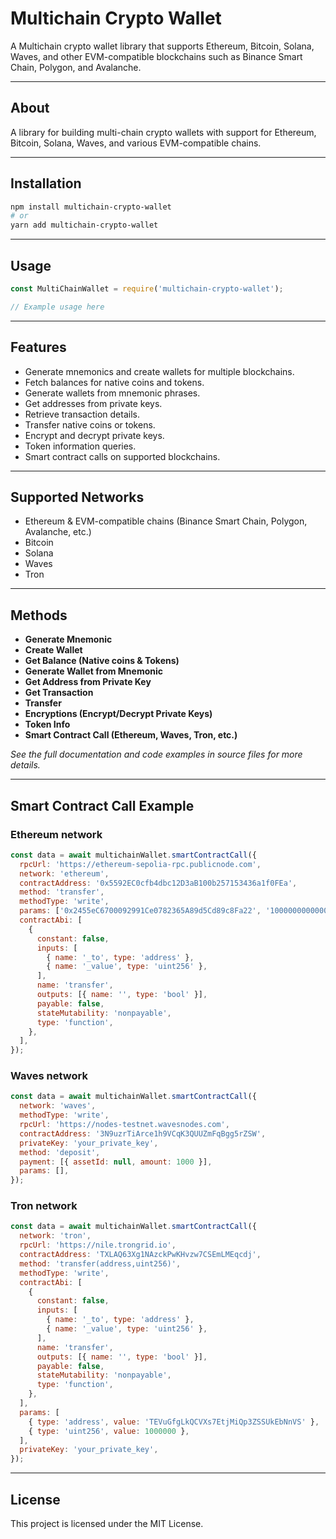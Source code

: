 # Multichain Crypto Wallet

A Multichain crypto wallet library that supports Ethereum, Bitcoin, Solana, Waves, and other EVM-compatible blockchains such as Binance Smart Chain, Polygon, and Avalanche.

---

## About

A library for building multi-chain crypto wallets with support for Ethereum, Bitcoin, Solana, Waves, and various EVM-compatible chains.

---

## Installation

```bash
npm install multichain-crypto-wallet
# or
yarn add multichain-crypto-wallet
```

---

## Usage

```javascript
const MultiChainWallet = require('multichain-crypto-wallet');

// Example usage here
```

---

## Features

- Generate mnemonics and create wallets for multiple blockchains.
- Fetch balances for native coins and tokens.
- Generate wallets from mnemonic phrases.
- Get addresses from private keys.
- Retrieve transaction details.
- Transfer native coins or tokens.
- Encrypt and decrypt private keys.
- Token information queries.
- Smart contract calls on supported blockchains.

---

## Supported Networks

- Ethereum & EVM-compatible chains (Binance Smart Chain, Polygon, Avalanche, etc.)
- Bitcoin
- Solana
- Waves
- Tron

---

## Methods

- **Generate Mnemonic**
- **Create Wallet**
- **Get Balance (Native coins & Tokens)**
- **Generate Wallet from Mnemonic**
- **Get Address from Private Key**
- **Get Transaction**
- **Transfer**
- **Encryptions (Encrypt/Decrypt Private Keys)**
- **Token Info**
- **Smart Contract Call (Ethereum, Waves, Tron, etc.)**

*See the full documentation and code examples in source files for more details.*

---

## Smart Contract Call Example

### Ethereum network

```javascript
const data = await multichainWallet.smartContractCall({
  rpcUrl: 'https://ethereum-sepolia-rpc.publicnode.com',
  network: 'ethereum',
  contractAddress: '0x5592EC0cfb4dbc12D3aB100b257153436a1f0FEa',
  method: 'transfer',
  methodType: 'write',
  params: ['0x2455eC6700092991Ce0782365A89d5Cd89c8Fa22', '1000000000000000000'],
  contractAbi: [
    {
      constant: false,
      inputs: [
        { name: '_to', type: 'address' },
        { name: '_value', type: 'uint256' },
      ],
      name: 'transfer',
      outputs: [{ name: '', type: 'bool' }],
      payable: false,
      stateMutability: 'nonpayable',
      type: 'function',
    },
  ],
});
```

### Waves network

```javascript
const data = await multichainWallet.smartContractCall({
  network: 'waves',
  methodType: 'write',
  rpcUrl: 'https://nodes-testnet.wavesnodes.com',
  contractAddress: '3N9uzrTiArce1h9VCqK3QUUZmFqBgg5rZSW',
  privateKey: 'your_private_key',
  method: 'deposit',
  payment: [{ assetId: null, amount: 1000 }],
  params: [],
});
```

### Tron network

```javascript
const data = await multichainWallet.smartContractCall({
  network: 'tron',
  rpcUrl: 'https://nile.trongrid.io',
  contractAddress: 'TXLAQ63Xg1NAzckPwKHvzw7CSEmLMEqcdj',
  method: 'transfer(address,uint256)',
  methodType: 'write',
  contractAbi: [
    {
      constant: false,
      inputs: [
        { name: '_to', type: 'address' },
        { name: '_value', type: 'uint256' },
      ],
      name: 'transfer',
      outputs: [{ name: '', type: 'bool' }],
      payable: false,
      stateMutability: 'nonpayable',
      type: 'function',
    },
  ],
  params: [
    { type: 'address', value: 'TEVuGfgLkQCVXs7EtjMiQp3ZSSUkEbNnVS' },
    { type: 'uint256', value: 1000000 },
  ],
  privateKey: 'your_private_key',
});
```

---

## License

This project is licensed under the MIT License.
